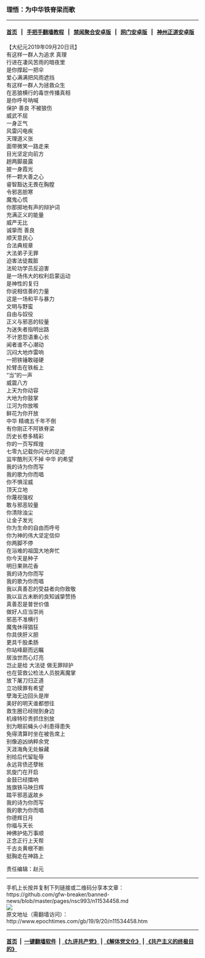 ### 理悟：为中华铁脊梁而歌
------------------------

#### [首页](https://github.com/gfw-breaker/banned-news/blob/master/README.md) &nbsp;&nbsp;|&nbsp;&nbsp; [手把手翻墙教程](https://github.com/gfw-breaker/guides/wiki) &nbsp;&nbsp;|&nbsp;&nbsp; [禁闻聚合安卓版](https://github.com/gfw-breaker/bn-android) &nbsp;&nbsp;|&nbsp;&nbsp; [网门安卓版](https://github.com/oGate2/oGate) &nbsp;&nbsp;|&nbsp;&nbsp; [神州正道安卓版](https://github.com/SzzdOgate/update) 



<div><p>
 【大纪元2019年09月20日讯】
 <br/>
 有这样一群人为追求
 <ok href="http://www.epochtimes.com/gb/tag/%E7%9C%9F%E7%90%86.html">
  真理
 </ok>
 <br/>
 行进在凄风苦雨的暗夜里
 <br/>
 是你撑起一把伞
 <br/>
 爱心满满把风雨遮挡
 <br/>
 有这样一群人为拯救众生
 <br/>
 在恶狼横行的毒世传播真相
 <br/>
 是你呼号呐喊
 <br/>
 保护
 <ok href="http://www.epochtimes.com/gb/tag/%E5%96%84%E8%89%AF.html">
  善良
 </ok>
 不被狼伤
 <br/>
 威武不屈
 <br/>
 一身正气
 <br/>
 风雷闪电疾
 <br/>
 天理道义张
 <br/>
 面带微笑一路走来
 <br/>
 目光坚定向前方
 <br/>
 趟两脚晨露
 <br/>
 披一身霞光
 <br/>
 怀一颗大善之心
 <br/>
 睿智豁达无畏在胸膛
 <br/>
 令邪恶胆寒
 <br/>
 魔鬼心慌
 <br/>
 你那掷地有声的辩护词
 <br/>
 充满正义的能量
 <br/>
 威严无比
 <br/>
 诚挚而
 <ok href="http://www.epochtimes.com/gb/tag/%E5%96%84%E8%89%AF.html">
  善良
 </ok>
 <br/>
 顺天意民心
 <br/>
 合法典规章
 <br/>
 大法弟子无罪
 <br/>
 迫害法徒裁脏
 <br/>
 法轮功学员反迫害
 <br/>
 是一场伟大的权利启蒙运动
 <br/>
 是神性的复归
 <br/>
 你说相信善的力量
 <br/>
 这是一场和平与暴力
 <br/>
 文明与野蛮
 <br/>
 自由与奴役
 <br/>
 正义与邪恶的较量
 <br/>
 为迷失者指明出路
 <br/>
 不计恩怨语重心长
 <br/>
 闻者谁不心潮动
 <br/>
 沉闷大地炸雷响
 <br/>
 一把铁锤敢碰硬
 <br/>
 抡臂击在铁板上
 <br/>
 “当”的一声
 <br/>
 威震八方
 <br/>
 上天为你动容
 <br/>
 大地为你鼓掌
 <br/>
 江河为你放喉
 <br/>
 鲜花为你开放
 <br/>
 <ok href="http://www.epochtimes.com/gb/tag/%E4%B8%AD%E5%8D%8E.html">
  中华
 </ok>
 精魂五千年不倒
 <br/>
 有你刚正不阿铁脊梁
 <br/>
 历史长卷多精彩
 <br/>
 你的一页写辉煌
 <br/>
 七零九记载你闪光的足迹
 <br/>
 监牢酷刑灭不掉
 <ok href="http://www.epochtimes.com/gb/tag/%E4%B8%AD%E5%8D%8E.html">
  中华
 </ok>
 的希望
 <br/>
 我的诗为你而写
 <br/>
 我的歌为你而唱
 <br/>
 你不惧淫威
 <br/>
 顶天立地
 <br/>
 你蔑视强权
 <br/>
 敢与邪恶较量
 <br/>
 你清除浊尘
 <br/>
 让金子发光
 <br/>
 你为生命的自由而呼号
 <br/>
 你为神的伟大坚定信仰
 <br/>
 你两脚不停
 <br/>
 在浴难的祖国大地奔忙
 <br/>
 你今天是种子
 <br/>
 明日果熟花香
 <br/>
 我的诗为你而写
 <br/>
 我的歌为你而唱
 <br/>
 我以真善忍的受益者向你致敬
 <br/>
 我以亘古未断的良知诚挚赞扬
 <br/>
 真善忍是普世价值
 <br/>
 做好人应当崇尚
 <br/>
 邪恶不准横行
 <br/>
 魔鬼休得猖狂
 <br/>
 你具侠肝义胆
 <br/>
 更具千股柔肠
 <br/>
 你站峰巅而远瞩
 <br/>
 居浊世而心灯亮
 <br/>
 岂止是给
 <ok href="http://www.epochtimes.com/gb/tag/%E5%A4%A7%E6%B3%95%E5%BE%92.html">
  大法徒
 </ok>
 做无罪辩护
 <br/>
 也在营救公检法人员脱离魔掌
 <br/>
 放下屠刀归正道
 <br/>
 立功赎罪有希望
 <br/>
 孽海无边回头是岸
 <br/>
 美好的明天谁都想往
 <br/>
 救生圈已经抛到身边
 <br/>
 机缘特珍贵抓住别放
 <br/>
 别为眼前蝇头小利患得患失
 <br/>
 免得清算时坐在被告席上
 <br/>
 别像追凶纳粹余党
 <br/>
 天涯海角无处躲藏
 <br/>
 别给后代留耻辱
 <br/>
 永远背债还孽帐
 <br/>
 凯旋门在开启
 <br/>
 金鼓已经擂响
 <br/>
 旌旗铁马映日辉
 <br/>
 踏平邪恶返故乡
 <br/>
 我的诗为你而写
 <br/>
 我的歌为你而唱
 <br/>
 你德辉日月
 <br/>
 你福与天长
 <br/>
 神佛护佑万事顺
 <br/>
 正念正行上天帮
 <br/>
 千古炎黄根不断
 <br/>
 挺胸走在神路上
</p>
<p>
 责任编辑：赵元
</p>
</div>
<hr/>
手机上长按并复制下列链接或二维码分享本文章：<br/>
https://github.com/gfw-breaker/banned-news/blob/master/pages/nsc993/n11534458.md <br/>
<a href='https://github.com/gfw-breaker/banned-news/blob/master/pages/nsc993/n11534458.md'><img src='https://github.com/gfw-breaker/banned-news/blob/master/pages/nsc993/n11534458.md.png'/></a> <br/>
原文地址（需翻墙访问）：http://www.epochtimes.com/gb/19/9/20/n11534458.htm


------------------------
#### [首页](https://github.com/gfw-breaker/banned-news/blob/master/README.md) &nbsp;|&nbsp; [一键翻墙软件](https://github.com/gfw-breaker/nogfw/blob/master/README.md) &nbsp;| [《九评共产党》](https://github.com/gfw-breaker/9ping.md/blob/master/README.md#九评之一评共产党是什么) | [《解体党文化》](https://github.com/gfw-breaker/jtdwh.md/blob/master/README.md) | [《共产主义的终极目的》](https://github.com/gfw-breaker/gczydzjmd.md/blob/master/README.md)


<img src='http://gfw-breaker.win/banned-news/pages/nsc993/n11534458.md' width='0px' height='0px'/>